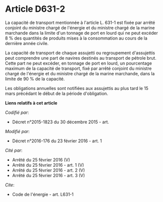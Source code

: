 # Article D631-2

La capacité de transport mentionnée à l'article L. 631-1 est fixée par arrêté conjoint du ministre chargé de l'énergie et du
ministre chargé de la marine marchande dans la limite d'un tonnage de port en lourd qui ne peut excéder 8 % des quantités de
produits mises à la consommation au cours de la dernière année civile. 

La capacité de transport de chaque assujetti ou regroupement d'assujettis peut comprendre une part de navires destinés au
transport de pétrole brut. Cette part ne peut excéder, en tonnage de port en lourd, un pourcentage maximum de la capacité de
transport, fixé par arrêté conjoint du ministre chargé de l'énergie et du ministre chargé de la marine marchande, dans la
limite de 90 % de la capacité. 

Les obligations annuelles sont notifiées aux assujettis au plus tard le 15 mars précédant le début de la période
d'obligation.

**Liens relatifs à cet article**

_Codifié par_:

  - Décret n°2015-1823 du 30 décembre 2015 - art.

_Modifié par_:

  - Décret n°2016-176 du 23 février 2016 - art. 1

_Cité par_:

  - Arrêté du 25 février 2016 (V)
  - Arrêté du 25 février 2016 - art. 1 (V)
  - Arrêté du 25 février 2016 - art. 2 (V)
  - Arrêté du 25 février 2016 - art. 3 (V)

_Cite_:

  - Code de l'énergie - art. L631-1
